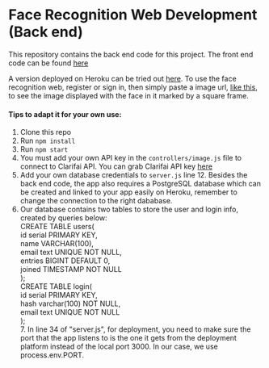 # Face Recognition Web Development (Back end)
This repository contains the back end code for this project. The front end code can be found [here](https://github.com/FuAdventure/face-recognition-web-app)

A version deployed on Heroku can be tried out [here](https://face-recognition-vd.herokuapp.com/). To  use the face recognition web, register or sign in, then simply paste a image url, [like this](https://goop-img.com/wp-content/uploads/2020/06/Mask-Group-2.png), to see the image displayed with the face in it marked by a square frame.

#### Tips to adapt it for your own use:
1. Clone this repo
2. Run `npm install`
3. Run `npm start`
4. You must add your own API key in the `controllers/image.js` file to connect to Clarifai API. You can grab Clarifai API key [here](https://www.clarifai.com/)
5. Add your own database credentials to `server.js` line 12. Besides the back end code, the app also requires a PostgreSQL database which can be created and linked to your app easily on Heroku, remember to change the connection to the right dababase.
6. Our database contains two tables to store the user and login info, created by queries below:
<br>CREATE TABLE users( 
<br>	id serial PRIMARY KEY, 
<br>	name VARCHAR(100),
<br>	email text UNIQUE NOT NULL,
<br>	entries BIGINT DEFAULT 0,
<br>	joined TIMESTAMP NOT NULL
<br>);
<br>CREATE TABLE login(
<br>	id serial PRIMARY KEY,
<br>	hash varchar(100) NOT NULL,
<br>	email text UNIQUE NOT NULL
<br>);
<br>7. In line 34 of "server.js", for deployment, you need to make sure the port that the app listens to is the one it gets from the deployment platform instead of the local port 3000. In our case, we use process.env.PORT.
